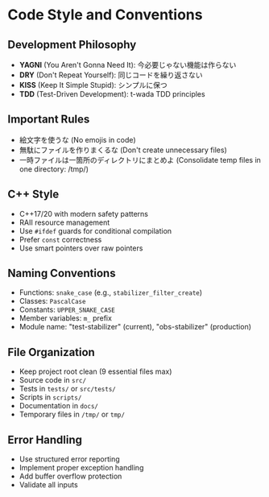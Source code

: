 # Code Style and Conventions

## Development Philosophy
- **YAGNI** (You Aren't Gonna Need It): 今必要じゃない機能は作らない
- **DRY** (Don't Repeat Yourself): 同じコードを繰り返さない  
- **KISS** (Keep It Simple Stupid): シンプルに保つ
- **TDD** (Test-Driven Development): t-wada TDD principles

## Important Rules
- 絵文字を使うな (No emojis in code)
- 無駄にファイルを作りまくるな (Don't create unnecessary files)
- 一時ファイルは一箇所のディレクトリにまとめよ (Consolidate temp files in one directory: /tmp/)

## C++ Style
- C++17/20 with modern safety patterns
- RAII resource management
- Use `#ifdef` guards for conditional compilation
- Prefer `const` correctness
- Use smart pointers over raw pointers

## Naming Conventions
- Functions: `snake_case` (e.g., `stabilizer_filter_create`)
- Classes: `PascalCase` 
- Constants: `UPPER_SNAKE_CASE`
- Member variables: `m_` prefix
- Module name: "test-stabilizer" (current), "obs-stabilizer" (production)

## File Organization
- Keep project root clean (9 essential files max)
- Source code in `src/`
- Tests in `tests/` or `src/tests/`
- Scripts in `scripts/`
- Documentation in `docs/`
- Temporary files in `/tmp/` or `tmp/`

## Error Handling
- Use structured error reporting
- Implement proper exception handling
- Add buffer overflow protection
- Validate all inputs